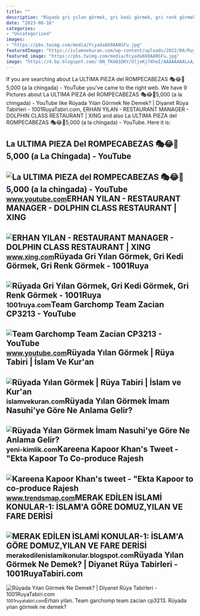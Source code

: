 ```yaml
---
title: ""
description: "Rüyada gri yılan görmek, gri kedi görmek, gri renk görmek"
date: "2023-08-16"
categories:
- "Uncategorized"
images:
- "https://pbs.twimg.com/media/Fcyada8X0AANSFu.jpg"
featuredImage: "https://islamvekuran.com/wp-content/uploads/2022/04/Ruyada-Yilan-Gormek-Ruya-Tabiri.png"
featured_image: "https://pbs.twimg.com/media/Fcyada8X0AANSFu.jpg"
image: "https://4.bp.blogspot.com/-DN_TKm81DKY/UljeKj74hoI/AAAAAAAALxA/PhW9FHkAkwA/s1600/1384227_451973928252912_858183393_n.jpg"
---
```


If you are searching about La ULTIMA PIEZA del ROMPECABEZAS 🎭😂🧘5,000 (a la chingada) - YouTube you've came to the right web. We have 9 Pictures about La ULTIMA PIEZA del ROMPECABEZAS 🎭😂🧘5,000 (a la chingada) - YouTube like Rüyada Yılan Görmek Ne Demek? | Diyanet Rüya Tabirleri - 1001RuyaTabiri.com, ERHAN YILAN - RESTAURANT MANAGER - DOLPHIN CLASS RESTAURANT | XING and also La ULTIMA PIEZA del ROMPECABEZAS 🎭😂🧘5,000 (a la chingada) - YouTube. Here it is:

La ULTIMA PIEZA Del ROMPECABEZAS 🎭😂🧘5,000 (a La Chingada) - YouTube
-------------------------------------------------------------------

 ![La ULTIMA PIEZA del ROMPECABEZAS 🎭😂🧘5,000 (a la chingada) - YouTube](https://i.ytimg.com/vi/KdZ3OosEZ6s/hq2.jpg?sqp=-oaymwEoCOADEOgC8quKqQMcGADwAQH4Ad4EgAK4CIoCDAgAEAEYZSBMKGMwDw==&rs=AOn4CLCfzFvJaPoNerKMbSKycXF-fCyaDA) <small>www.youtube.com</small>ERHAN YILAN - RESTAURANT MANAGER - DOLPHIN CLASS RESTAURANT | XING
------------------------------------------------------------------

 ![ERHAN YILAN - RESTAURANT MANAGER - DOLPHIN CLASS RESTAURANT | XING](https://profile-images.xing.com/images/57435ba38f9a18502c2f5c2b699d08a2-1/erhan-yilan.1024x1024.jpg) <small>www.xing.com</small>Rüyada Gri Yılan Görmek, Gri Kedi Görmek, Gri Renk Görmek - 1001Ruya
--------------------------------------------------------------------

 ![Rüyada Gri Yılan Görmek, Gri Kedi Görmek, Gri Renk Görmek - 1001Ruya](https://1001ruya.com/wp-content/uploads/Ruyada-Gri-Yilan-Gormek-Gri-Kedi-Gormek-Gri-Renk-Gormek-ne-demek-diyanet-islami.jpg) <small>1001ruya.com</small>Team Garchomp Team Zacian CP3213 - YouTube
------------------------------------------

 ![Team Garchomp Team Zacian CP3213 - YouTube](https://i.ytimg.com/vi/HYLCwcE-Dgc/maxres2.jpg?sqp=-oaymwEoCIAKENAF8quKqQMcGADwAQH4AYwCgALgA4oCDAgAEAEYRSBHKGUwDw==&rs=AOn4CLC_ulBvmvqa2cf2uT56Qfk3FCYaDA) <small>www.youtube.com</small>Rüyada Yılan Görmek | Rüya Tabiri | İslam Ve Kur'an
---------------------------------------------------

 ![Rüyada Yılan Görmek | Rüya Tabiri | İslam ve Kur'an](https://islamvekuran.com/wp-content/uploads/2022/04/Ruyada-Yilan-Gormek-Ruya-Tabiri.png) <small>islamvekuran.com</small>Rüyada Yılan Görmek İmam Nasuhi'ye Göre Ne Anlama Gelir?
--------------------------------------------------------

 ![Rüyada Yılan Görmek İmam Nasuhi'ye Göre Ne Anlama Gelir?](https://yeni-kimlik.com/images/alternatif2/ruyada-yilan-gormek.png) <small>yeni-kimlik.com</small>Kareena Kapoor Khan's Tweet - "Ekta Kapoor To Co-produce Rajesh
---------------------------------------------------------------

 ![Kareena Kapoor Khan's tweet - "Ekta Kapoor to co-produce Rajesh](https://pbs.twimg.com/media/Fcyada8X0AANSFu.jpg) <small>www.trendsmap.com</small>MERAK EDİLEN İSLAMİ KONULAR-1: İSLAM'A GÖRE DOMUZ,YILAN VE FARE DERİSİ
----------------------------------------------------------------------

 ![MERAK EDİLEN İSLAMİ KONULAR-1: İSLAM'A GÖRE DOMUZ,YILAN VE FARE DERİSİ](https://4.bp.blogspot.com/-DN_TKm81DKY/UljeKj74hoI/AAAAAAAALxA/PhW9FHkAkwA/s1600/1384227_451973928252912_858183393_n.jpg) <small>merakedilenislamikonular.blogspot.com</small>Rüyada Yılan Görmek Ne Demek? | Diyanet Rüya Tabirleri - 1001RuyaTabiri.com
---------------------------------------------------------------------------

 ![Rüyada Yılan Görmek Ne Demek? | Diyanet Rüya Tabirleri - 1001RuyaTabiri.com](https://1001ruyatabiri.com/wp-content/uploads/2019/06/Ruyada-yilan-Gormek-Ne-Demek-Diyanet-Ruya-Tabirleri-dini-islami-diyanet-ruya-tabirleri-sozlugu-ansiklopedisi.jpg) <small>1001ruyatabiri.com</small>Erhan yilan. Team garchomp team zacian cp3213. Rüyada yılan görmek ne demek?
